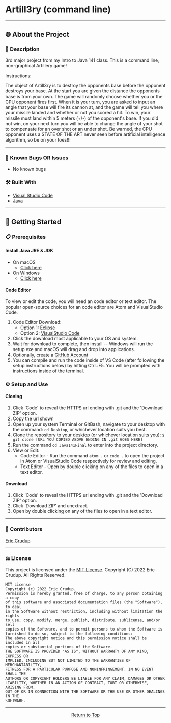 # Artill3ry (command line)

---

## 🌐 About the Project

### 📖 Description

3rd major project from my Intro to Java 141 class. This is a command line, non-graphical Artillery game!

Instructions:

The object of Artill3ry is to destroy the opponents base before the opponent destroys your base. At the start you are given the distance the opponents base is from your own. The game will randomly choose whether you or the CPU opponent fires first. When it is your turn, you are asked to input an angle that your base will fire its cannon at, and the game will tell you where your missile landed and whether or not you scored a hit. To win, your missile must land within 5 meters (+/-) of the opponent's base. If you did not win, on your next turn you will be able to change the angle of your shot to compensate for an over shot or an under shot. Be warned, the CPU opponent uses a STATE OF THE ART never seen before artificial intelligence algorithm, so be on your toes!!!

---

### 🦠 Known Bugs OR Issues

- No known bugs 

### 🛠 Built With

- [Visual Studio Code](https://code.visualstudio.com/)
- [Java](https://en.wikipedia.org/wiki/Java_(programming_language))

---

## 🏁 Getting Started

### 📋 Prerequisites

#### Install Java JRE & JDK

- On macOS
  - [Click here](https://docs.oracle.com/javase/10/install/installation-jdk-and-jre-macos.htm#JSJIG-GUID-2FE451B0-9572-4E38-A1A5-568B77B146DE) 
- On Windows
  - [Click here](https://docs.oracle.com/javase/10/install/installation-jdk-and-jre-microsoft-windows-platforms.htm#JSJIG-GUID-A7E27B90-A28D-4237-9383-A58B416071CA) 

#### Code Editor

To view or edit the code, you will need an code editor or text editor. The popular open-source choices for an code editor are Atom and VisualStudio Code.

1. Code Editor Download:
   - Option 1: [Eclipse](https://www.eclipse.org/downloads/packages/)
   - Option 2: [VisualStudio Code](https://code.visualstudio.com/)
2. Click the download most applicable to your OS and system.
3. Wait for download to complete, then install -- Windows will run the setup exe and macOS will drag and drop into applications.
4. Optionally, create a [GitHub Account](https://github.com)
5. You can compile and run the code inside of VS Code (after following the setup instructions below) by hitting Ctrl+F5. You will be prompted with instructions inside of the terminal. 

### ⚙️ Setup and Use

#### Cloning

1. Click 'Code' to reveal the HTTPS url ending with .git and the 'Download ZIP' option.
2. Copy the url shown
2. Open up your system Terminal or GitBash, navigate to your desktop with the command: `cd Desktop`, or whichever location suits you best.
3. Clone the repository to your desktop (or whichever location suits you): `$ git clone [URL YOU COPIED ABOVE ENDING IN .git GOES HERE]`
4. Run the command `cd Java141Final` to enter into the project directory.
5. View or Edit:
   - Code Editor - Run the command `atom .` or `code .` to open the project in Atom or VisualStudio Code respectively for review and editing.
   - Text Editor - Open by double clicking on any of the files to open in a text editor.

#### Download

1. Click 'Code' to reveal the HTTPS url ending with .git and the 'Download ZIP' option.
2. Click 'Download ZIP' and unextract.
3. Open by double clicking on any of the files to open in a text editor.

---

### 🤝 Contributors

 [Eric Crudup](https://github.com/Cruduper) 

---

### ⚖️ License

This project is licensed under the [MIT License](https://opensource.org/licenses/MIT). Copyright (C) 2022 Eric Crudup. All Rights Reserved.

```
MIT License
Copyright (c) 2022 Eric Crudup.
Permission is hereby granted, free of charge, to any person obtaining a copy
of this software and associated documentation files (the "Software"), to deal
in the Software without restriction, including without limitation the rights
to use, copy, modify, merge, publish, distribute, sublicense, and/or sell
copies of the Software, and to permit persons to whom the Software is
furnished to do so, subject to the following conditions:
The above copyright notice and this permission notice shall be included in all
copies or substantial portions of the Software.
THE SOFTWARE IS PROVIDED "AS IS", WITHOUT WARRANTY OF ANY KIND, EXPRESS OR
IMPLIED, INCLUDING BUT NOT LIMITED TO THE WARRANTIES OF MERCHANTABILITY,
FITNESS FOR A PARTICULAR PURPOSE AND NONINFRINGEMENT. IN NO EVENT SHALL THE
AUTHORS OR COPYRIGHT HOLDERS BE LIABLE FOR ANY CLAIM, DAMAGES OR OTHER
LIABILITY, WHETHER IN AN ACTION OF CONTRACT, TORT OR OTHERWISE, ARISING FROM,
OUT OF OR IN CONNECTION WITH THE SOFTWARE OR THE USE OR OTHER DEALINGS IN THE
SOFTWARE.
```

---

<center><a href="#">Return to Top</a></center>